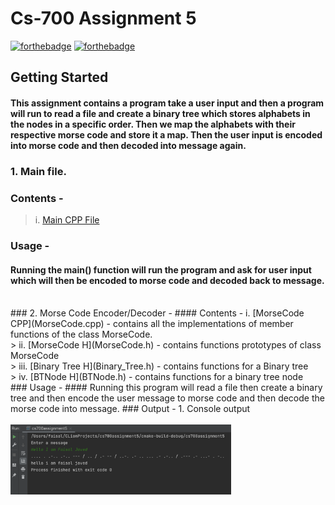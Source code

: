 # Cs-700 Assignment 5
[![forthebadge](https://forthebadge.com/images/badges/made-with-c-plus-plus.svg)](https://forthebadge.com)
[![forthebadge](http://forthebadge.com/images/badges/built-with-love.svg)](http://forthebadge.com)

## Getting Started
#### This assignment contains a program take a user input and then a program will run to read a file and create a binary tree which stores alphabets in the nodes in a specific order. Then we map the alphabets with their respective morse code and store it a map. Then the user input is encoded into morse code and then decoded into message again.

### 1. Main file.
### Contents -
>	i. [Main CPP File](main.cpp)
### Usage - 
#### Running the main() function will run the program and ask for user input which will then be encoded to morse code and decoded back to message.
<br>
### 2. Morse Code Encoder/Decoder - 
#### Contents - 
        i. [MorseCode CPP](MorseCode.cpp) - contains all the implementations of member functions of the class MorseCode.<br>
>	ii. [MorseCode H](MorseCode.h) - contains functions prototypes of class MorseCode<br>
>	iii. [Binary Tree H](Binary_Tree.h) - contains functions for a Binary tree<br>
>	iv. [BTNode H](BTNode.h) - contains functions for a binary tree node<br>
### Usage - 
#### Running this program will read a file then create a binary tree and then encode the user message to morse code and then decode the morse code into message.
### Output - 
1. Console output
    <br><br><img src="output.png" width="70%">
